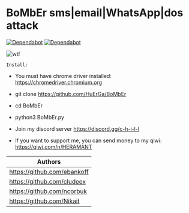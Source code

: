 # BoMbEr sms|email|WhatsApp|dos attack 

[![Dependabot](https://badgen.net/badge/discord/server/yellow?icon=github)](https://discord.gg/c-h-i-l-l) [![Dependabot](https://badgen.net/badge/telegram/telegram/yellow?icon=telegram&label)](https://discord.gg/c-h-i-l-l)

![wtf](https://i.ibb.co/ChbFCPS/Comp-1-00000.png "BoMbEr") 


`Install:`

* You must have chrome driver installed: https://chromedriver.chromium.org

* git clone https://github.com/HuErGa/BoMbEr

* cd BoMbEr

* python3 BoMbEr.py

* Join my discord server https://discord.gg/c-h-i-l-l

* If you want to support me, you can send money to my qiwi: https://qiwi.com/n/HERAMANT

| Authors |
|----------------|
| https://github.com/ebankoff|
| https://github.com/cludeex | 
| https://github.com/ncorbuk | 
| https://github.com/Nikait  | 
